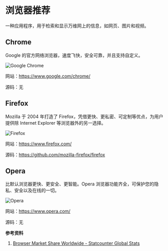 # 浏览器推荐

一种应用程序，用于检索和显示万维网上的信息，如网页、图片和视频。

## Chrome

Google 的官方网络浏览器，速度飞快，安全可靠，并且支持自定义。

<ClientOnly><Img src="/images/software/lists/browser/chrome.webp" alt="Google Chrome" /></ClientOnly>

网站：https://www.google.com/chrome/

源码：无

## Firefox

Mozilla 于 2004 年打造了 Firefox，凭借更快、更私密、可定制等优点，为用户提供除 Internet Explorer 等浏览器外的另一选择。

<ClientOnly><Img src="/images/software/lists/browser/firefox.webp" alt="Firefox" /></ClientOnly>

网站：https://www.firefox.com/

源码：https://github.com/mozilla-firefox/firefox

## Opera

比默认浏览器更快、更安全、更智能。Opera 浏览器功能齐全，可保护您的隐私、安全以及在线的一切。

<ClientOnly><Img src="/images/software/lists/browser/opera.webp" alt="Opera" /></ClientOnly>

网站：https://www.opera.com/

源码：无

**参考资料**

1. [Browser Market Share Worldwide - Statcounter Global Stats](https://gs.statcounter.com/browser-market-share)
